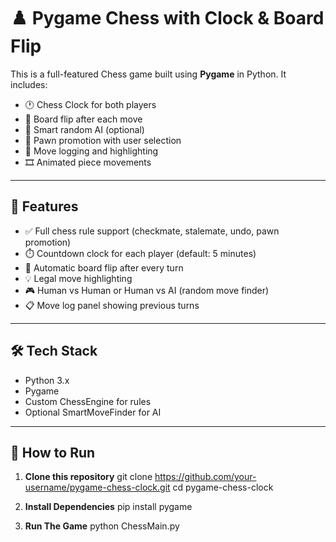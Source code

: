 # ♟️ Pygame Chess with Clock & Board Flip

This is a full-featured Chess game built using **Pygame** in Python. It includes:
- 🕐 Chess Clock for both players  
- 🔄 Board flip after each move  
- 🎯 Smart random AI (optional)
- 👑 Pawn promotion with user selection  
- 📜 Move logging and highlighting  
- 🎞️ Animated piece movements

---

## 🚀 Features

- ✅ Full chess rule support (checkmate, stalemate, undo, pawn promotion)
- ⏱️ Countdown clock for each player (default: 5 minutes)
- 🔄 Automatic board flip after every turn
- 💡 Legal move highlighting
- 🎮 Human vs Human or Human vs AI (random move finder)
- 📋 Move log panel showing previous turns

---


## 🛠️ Tech Stack

- Python 3.x
- Pygame
- Custom ChessEngine for rules
- Optional SmartMoveFinder for AI

---

## 🔧 How to Run

1. **Clone this repository**
git clone https://github.com/your-username/pygame-chess-clock.git
cd pygame-chess-clock

2. **Install Dependencies**
pip install pygame

3. **Run The Game**
python ChessMain.py

